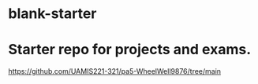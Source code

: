 # blank-starter
# Starter repo for projects and exams.
https://github.com/UAMIS221-321/pa5-WheelWell9876/tree/main